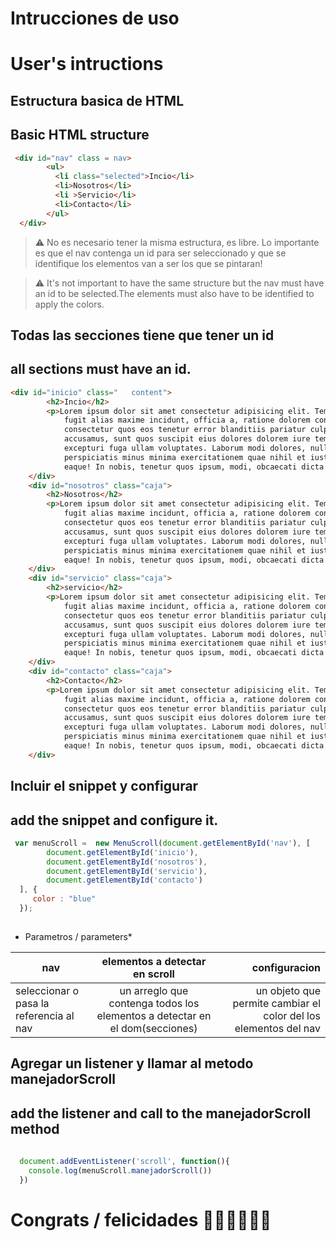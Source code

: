 # Intrucciones de uso
# User's intructions

## Estructura basica de HTML
## Basic HTML structure

```html
 <div id="nav" class = nav>
        <ul>
          <li class="selected">Incio</li>
          <li>Nosotros</li>
          <li >Servicio</li>
          <li>Contacto</li>
        </ul>
  </div>
```
> ⚠ No es necesario tener la misma estructura, es libre. Lo importante es que el nav contenga un id para ser seleccionado y que se identifique los  elementos van a ser los que se pintaran!

> ⚠  It's not important to have the same structure but the nav must have an id to be selected.The elements must also have to be identified to apply the colors.

## Todas las secciones tiene que tener un id
## all sections must have an id.

``` html
<div id="inicio" class="   content">
        <h2>Incio</h2>
        <p>Lorem ipsum dolor sit amet consectetur adipisicing elit. Tempora temporibus rem dolor quisquam sequi quae in
            fugit alias maxime incidunt, officia a, ratione dolorem consequuntur mollitia laborum? Ipsam, ab
            consectetur quos eos tenetur error blanditiis pariatur culpa vel. Officiis consequatur delectus, hic
            accusamus, sunt quos suscipit eius dolores dolorem iure tempore beatae, illum quod dignissimos corrupti
            excepturi fuga ullam voluptates. Laborum modi dolores, nulla libero soluta numquam. Commodi, ut? Ex
            perspiciatis minus minima exercitationem quae nihil et iusto. Quam ipsa in esse aut magnam odit ipsum
            eaque! In nobis, tenetur quos ipsum, modi, obcaecati dicta quo voluptate est quam quod?</p>
    </div>
    <div id="nosotros" class="caja">
        <h2>Nosotros</h2>
        <p>Lorem ipsum dolor sit amet consectetur adipisicing elit. Tempora temporibus rem dolor quisquam sequi quae in
            fugit alias maxime incidunt, officia a, ratione dolorem consequuntur mollitia laborum? Ipsam, ab
            consectetur quos eos tenetur error blanditiis pariatur culpa vel. Officiis consequatur delectus, hic
            accusamus, sunt quos suscipit eius dolores dolorem iure tempore beatae, illum quod dignissimos corrupti
            excepturi fuga ullam voluptates. Laborum modi dolores, nulla libero soluta numquam. Commodi, ut? Ex
            perspiciatis minus minima exercitationem quae nihil et iusto. Quam ipsa in esse aut magnam odit ipsum
            eaque! In nobis, tenetur quos ipsum, modi, obcaecati dicta quo voluptate est quam quod?</p>
    </div>
    <div id="servicio" class="caja">
        <h2>servicio</h2>
        <p>Lorem ipsum dolor sit amet consectetur adipisicing elit. Tempora temporibus rem dolor quisquam sequi quae in
            fugit alias maxime incidunt, officia a, ratione dolorem consequuntur mollitia laborum? Ipsam, ab
            consectetur quos eos tenetur error blanditiis pariatur culpa vel. Officiis consequatur delectus, hic
            accusamus, sunt quos suscipit eius dolores dolorem iure tempore beatae, illum quod dignissimos corrupti
            excepturi fuga ullam voluptates. Laborum modi dolores, nulla libero soluta numquam. Commodi, ut? Ex
            perspiciatis minus minima exercitationem quae nihil et iusto. Quam ipsa in esse aut magnam odit ipsum
            eaque! In nobis, tenetur quos ipsum, modi, obcaecati dicta quo voluptate est quam quod?</p>
    </div>
    <div id="contacto" class="caja">
        <h2>Contacto</h2>
        <p>Lorem ipsum dolor sit amet consectetur adipisicing elit. Tempora temporibus rem dolor quisquam sequi quae in
            fugit alias maxime incidunt, officia a, ratione dolorem consequuntur mollitia laborum? Ipsam, ab
            consectetur quos eos tenetur error blanditiis pariatur culpa vel. Officiis consequatur delectus, hic
            accusamus, sunt quos suscipit eius dolores dolorem iure tempore beatae, illum quod dignissimos corrupti
            excepturi fuga ullam voluptates. Laborum modi dolores, nulla libero soluta numquam. Commodi, ut? Ex
            perspiciatis minus minima exercitationem quae nihil et iusto. Quam ipsa in esse aut magnam odit ipsum
            eaque! In nobis, tenetur quos ipsum, modi, obcaecati dicta quo voluptate est quam quod?</p>
    </div>

```
## Incluir el snippet y configurar
## add the snippet and configure it.


``` js
 var menuScroll =  new MenuScroll(document.getElementById('nav'), [ 
        document.getElementById('inicio'),
        document.getElementById('nosotros'),
        document.getElementById('servicio'),
        document.getElementById('contacto')
  ], {
     color : "blue"
  });
 
```
* Parametros / parameters*

| nav           | elementos a detectar en scroll  | configuracion  |
| ------------- |:-------------:| -----:|
| seleccionar o pasa la referencia al nav      | un arreglo que contenga todos los elementos a detectar en el dom(secciones) | un objeto que permite cambiar el color del los elementos del nav |


## Agregar un listener y llamar al metodo manejadorScroll
## add the listener and call to the manejadorScroll method

``` js
  
  document.addEventListener('scroll', function(){
    console.log(menuScroll.manejadorScroll())
  })


```

# Congrats / felicidades 🎉🎉🎉🎉🎉🎉





